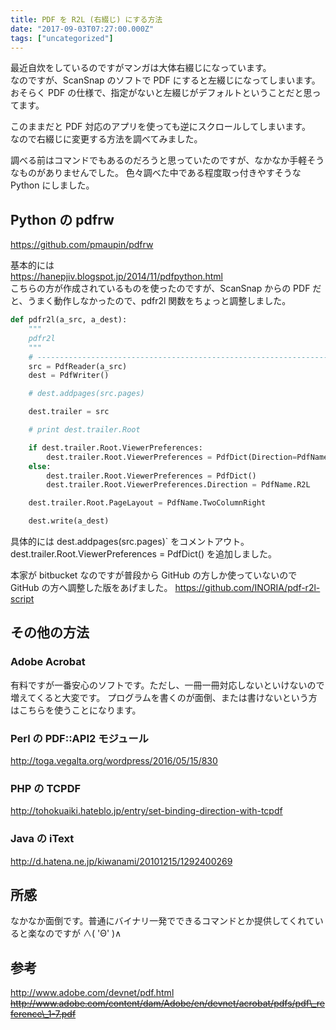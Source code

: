 ```yaml
---
title: PDF を R2L (右綴じ) にする方法
date: "2017-09-03T07:27:00.000Z"
tags: ["uncategorized"]
---
```


最近自炊をしているのですがマンガは大体右綴じになっています。  
なのですが、ScanSnap のソフトで PDF にすると左綴じになってしまいます。  
おそらく PDF の仕様で、指定がないと左綴じがデフォルトということだと思ってます。

このままだと PDF 対応のアプリを使っても逆にスクロールしてしまいます。  
なので右綴じに変更する方法を調べてみました。

調べる前はコマンドでもあるのだろうと思っていたのですが、なかなか手軽そうなものがありませんでした。 色々調べた中である程度取っ付きやすそうな Python にしました。

## Python の pdfrw

https://github.com/pmaupin/pdfrw

基本的には  
https://hanepjiv.blogspot.jp/2014/11/pdfpython.html  
こちらの方が作成されているものを使ったのですが、ScanSnap からの PDF だと、うまく動作しなかったので、pdfr2l 関数をちょっと調整しました。

```python
def pdfr2l(a_src, a_dest):
    """
    pdfr2l
    """
    # --------------------------------------------------------------------------
    src = PdfReader(a_src)
    dest = PdfWriter()

    # dest.addpages(src.pages)

    dest.trailer = src

    # print dest.trailer.Root

    if dest.trailer.Root.ViewerPreferences:
        dest.trailer.Root.ViewerPreferences = PdfDict(Direction=PdfName.R2L)
    else:
        dest.trailer.Root.ViewerPreferences = PdfDict()
        dest.trailer.Root.ViewerPreferences.Direction = PdfName.R2L

    dest.trailer.Root.PageLayout = PdfName.TwoColumnRight

    dest.write(a_dest)
```

具体的には dest.addpages(src.pages)` をコメントアウト。 dest.trailer.Root.ViewerPreferences = PdfDict() を追加しました。

本家が bitbucket なのですが普段から GitHub の方しか使っていないので GitHub の方へ調整した版をあげました。 https://github.com/INORIA/pdf-r2l-script

## その他の方法

### Adobe Acrobat

有料ですが一番安心のソフトです。ただし、一冊一冊対応しないといけないので増えてくると大変です。 プログラムを書くのが面倒、または書けないという方はこちらを使うことになります。

### Perl の PDF::API2 モジュール

http://toga.vegalta.org/wordpress/2016/05/15/830

### PHP の TCPDF

http://tohokuaiki.hateblo.jp/entry/set-binding-direction-with-tcpdf

### Java の iText

http://d.hatena.ne.jp/kiwanami/20101215/1292400269

## 所感

なかなか面倒です。普通にバイナリ一発でできるコマンドとか提供してくれていると楽なのですが ∧( 'Θ' )∧

## 参考

http://www.adobe.com/devnet/pdf.html ~~http://www.adobe.com/content/dam/Adobe/en/devnet/acrobat/pdfs/pdf\_reference\_1-7.pdf~~
